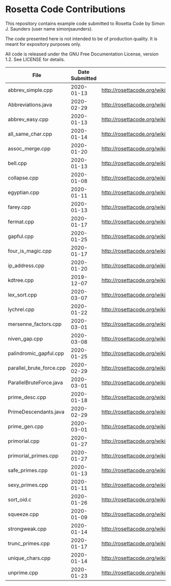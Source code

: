 Rosetta Code Contributions
==========================

This repository contains example code submitted to Rosetta Code by
Simon J. Saunders (user name simonjsaunders).

The code presented here is not intended to be of production quality.
It is meant for expository purposes only.

All code is released under the GNU Free Documentation License, version 1.2.
See LICENSE for details.

|File|Date Submitted|Rosetta Code URL|
|----|--------------|----------------|
|abbrev_simple.cpp|2020-01-13|http://rosettacode.org/wiki/Abbreviations,_simple|
|Abbreviations.java|2020-02-29|http://rosettacode.org/wiki/Abbreviations,_simple|
|abbrev_easy.cpp|2020-01-13|http://rosettacode.org/wiki/Abbreviations,_easy|
|all_same_char.cpp|2020-01-14|http://rosettacode.org/wiki/Determine_if_a_string_has_all_the_same_characters|
|assoc_merge.cpp|2020-01-20|http://rosettacode.org/wiki/Associative_array/Merging|
|bell.cpp|2020-01-13|http://rosettacode.org/wiki/Bell_numbers|
|collapse.cpp|2020-01-08|http://rosettacode.org/wiki/Determine_if_a_string_is_collapsible|
|egyptian.cpp|2020-01-11|http://rosettacode.org/wiki/Egyptian_fractions|
|farey.cpp|2020-01-13|http://rosettacode.org/wiki/Farey_sequence|
|fermat.cpp|2020-01-17|http://rosettacode.org/wiki/Fermat_numbers|
|gapful.cpp|2020-01-25|http://rosettacode.org/wiki/Gapful_numbers|
|four_is_magic.cpp|2020-01-17|http://rosettacode.org/wiki/Four_is_magic|
|ip_address.cpp|2020-01-20|http://rosettacode.org/wiki/Parse_an_IP_Address|
|kdtree.cpp|2019-12-07|http://rosettacode.org/wiki/K-d_tree|
|lex_sort.cpp|2020-03-07|http://rosettacode.org/wiki/Sort_numbers_lexicographically|
|lychrel.cpp|2020-01-22|http://rosettacode.org/wiki/Lychrel_numbers|
|mersenne_factors.cpp|2020-03-01|http://rosettacode.org/wiki/Factors_of_a_Mersenne_number|
|niven_gap.cpp|2020-03-08|http://rosettacode.org/wiki/Increasing_gaps_between_consecutive_Niven_numbers|
|palindromic_gapful.cpp|2020-01-25|http://rosettacode.org/wiki/Palindromic_gapful_numbers|
|parallel_brute_force.cpp|2020-02-29|http://rosettacode.org/wiki/Parallel_Brute_Force|
|ParallelBruteForce.java|2020-03-01|http://rosettacode.org/wiki/Parallel_Brute_Force|
|prime_desc.cpp|2020-01-18|http://rosettacode.org/wiki/Primes_-_allocate_descendants_to_their_ancestors|
|PrimeDescendants.java|2020-02-29|http://rosettacode.org/wiki/Primes_-_allocate_descendants_to_their_ancestors|
|prime_gen.cpp|2020-03-01|http://rosettacode.org/wiki/Extensible_prime_generator|
|primorial.cpp|2020-01-27|http://rosettacode.org/wiki/Primorial_numbers|
|primorial_primes.cpp|2020-01-27|http://rosettacode.org/wiki/Sequence_of_primorial_primes|
|safe_primes.cpp|2020-01-13|http://rosettacode.org/wiki/Safe_primes_and_unsafe_primes|
|sexy_primes.cpp|2020-01-11|http://rosettacode.org/wiki/Sexy_primes|
|sort_oid.c|2020-01-26|http://rosettacode.org/wiki/Sort_a_list_of_object_identifiers|
|squeeze.cpp|2020-01-09|http://rosettacode.org/wiki/Determine_if_a_string_is_squeezable|
|strongweak.cpp|2020-01-14|http://rosettacode.org/wiki/Strong_and_weak_primes|
|trunc_primes.cpp|2020-01-17|http://rosettacode.org/wiki/Truncatable_primes|
|unique_chars.cpp|2020-01-14|http://rosettacode.org/wiki/Determine_if_a_string_has_all_unique_characters|
|unprime.cpp|2020-01-23|http://rosettacode.org/wiki/Unprimeable_numbers|
